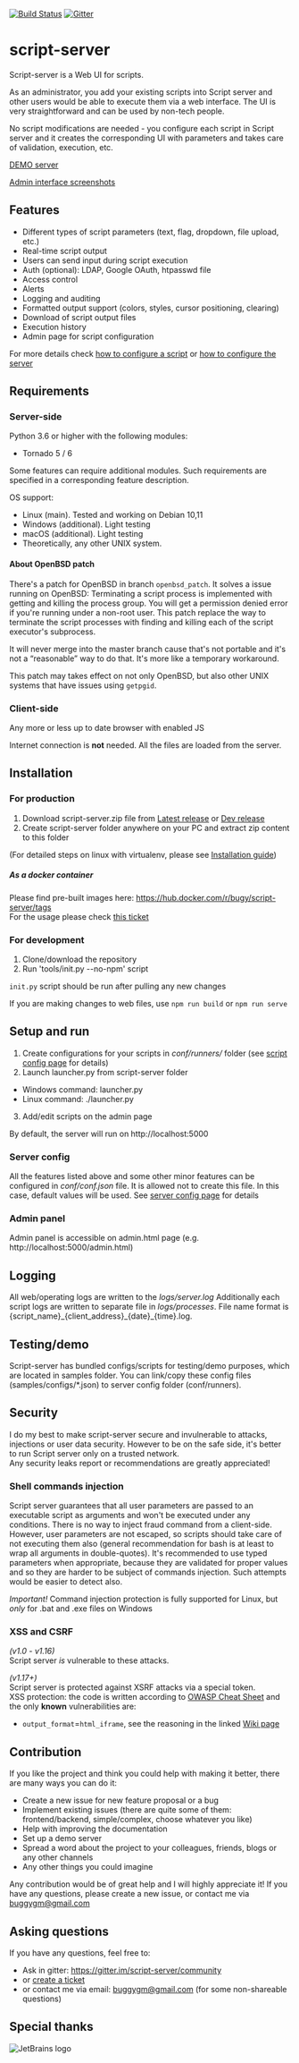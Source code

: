 [![Build Status](https://travis-ci.com/bugy/script-server.svg?branch=master&status=passed)](https://travis-ci.com/bugy/script-server) [![Gitter](https://badges.gitter.im/script-server/community.svg)](https://gitter.im/script-server/community?utm_source=badge&utm_medium=badge&utm_campaign=pr-badge)

# script-server
Script-server is a Web UI for scripts.  

As an administrator, you add your existing scripts into Script server and other users would be able to execute them via a web interface.
The UI is very straightforward and can be used by non-tech people.

No script modifications are needed - you configure each script in Script server and it creates the corresponding UI with parameters and takes care of validation, execution, etc.  

[DEMO server](https://script-server.net/)

[Admin interface screenshots](https://github.com/bugy/script-server/wiki/Admin-interface)

## Features
- Different types of script parameters (text, flag, dropdown, file upload, etc.)
- Real-time script output
- Users can send input during script execution
- Auth (optional): LDAP, Google OAuth, htpasswd file
- Access control
- Alerts
- Logging and auditing
- Formatted output support (colors, styles, cursor positioning, clearing)
- Download of script output files
- Execution history
- Admin page for script configuration

For more details check [how to configure a script](https://github.com/bugy/script-server/wiki/Script-config)
or [how to configure the server](https://github.com/bugy/script-server/wiki/Server-configuration)

## Requirements

### Server-side

Python 3.6 or higher with the following modules:

* Tornado 5 / 6

Some features can require additional modules. Such requirements are specified in a corresponding feature description.

OS support:

- Linux (main). Tested and working on Debian 10,11
- Windows (additional). Light testing
- macOS (additional). Light testing
- Theoretically, any other UNIX system.

#### About OpenBSD patch
There's a patch for OpenBSD in branch `openbsd_patch`. It solves a issue running on OpenBSD: Terminating a script process is implemented with getting and 
killing the process group. You will get a permission denied error if you're running under a non-root user.
This patch replace the way to terminate the script processes with finding and killing each of the script executor's subprocess.

It will never merge into the master branch cause that's not portable and it's not a “reasonable” way to do that.
It's more like a temporary workaround.

This patch may takes effect on not only OpenBSD, but also other UNIX systems that have issues using `getpgid`.

### Client-side

Any more or less up to date browser with enabled JS

Internet connection is **not** needed. All the files are loaded from the server.

## Installation
### For production
1. Download script-server.zip file from [Latest release](https://github.com/bugy/script-server/releases/latest) or [Dev release](https://github.com/bugy/script-server/releases/tag/dev)
2. Create script-server folder anywhere on your PC and extract zip content to this folder

(For detailed steps on linux with virtualenv, please see [Installation guide](https://github.com/bugy/script-server/wiki/Installing-on-virtualenv-(linux)))

##### As a docker container
Please find pre-built images here: https://hub.docker.com/r/bugy/script-server/tags  
For the usage please check [this ticket](https://github.com/bugy/script-server/issues/171#issuecomment-461620836)

### For development
1. Clone/download the repository
2. Run 'tools/init.py --no-npm' script

`init.py` script should be run after pulling any new changes

If you are making changes to web files, use `npm run build` or `npm run serve`


## Setup and run
1. Create configurations for your scripts in *conf/runners/* folder (see [script config page](https://github.com/bugy/script-server/wiki/Script-config) for details)
2. Launch launcher.py from script-server folder
  * Windows command: launcher.py
  * Linux command: ./launcher.py
3. Add/edit scripts on the admin page

By default, the server will run on http://localhost:5000

### Server config
All the features listed above and some other minor features can be configured in *conf/conf.json* file. 
It is allowed not to create this file. In this case, default values will be used.
See [server config page](https://github.com/bugy/script-server/wiki/Server-configuration) for details

### Admin panel
Admin panel is accessible on admin.html page (e.g. http://localhost:5000/admin.html)

## Logging

All web/operating logs are written to the *logs/server.log*
Additionally each script logs are written to separate file in *logs/processes*. File name format is
{script\_name}\_{client\_address}\_{date}\_{time}.log.

## Testing/demo

Script-server has bundled configs/scripts for testing/demo purposes, which are located in samples folder. You can
link/copy these config files (samples/configs/\*.json) to server config folder (conf/runners).

## Security

I do my best to make script-server secure and invulnerable to attacks, injections or user data security. However to be
on the safe side, it's better to run Script server only on a trusted network.  
Any security leaks report or recommendations are greatly appreciated!

### Shell commands injection

Script server guarantees that all user parameters are passed to an executable script as arguments and won't be executed
under any conditions. There is no way to inject fraud command from a client-side. However, user parameters are not
escaped, so scripts should take care of not executing them also (general recommendation for bash is at least to wrap all
arguments in double-quotes). It's recommended to use typed parameters when appropriate, because they are validated for
proper values and so they are harder to be subject of commands injection. Such attempts would be easier to detect also.

_Important!_ Command injection protection is fully supported for Linux, but _only_ for .bat and .exe files on Windows

### XSS and CSRF

_(v1.0 - v1.16)_  
Script server _is_ vulnerable to these attacks.

_(v1.17+)_  
Script server is protected against XSRF attacks via a special token.      
XSS protection: the code is written according to
[OWASP Cheat Sheet](https://cheatsheetseries.owasp.org/cheatsheets/DOM_based_XSS_Prevention_Cheat_Sheet.html)
and the only **known** vulnerabilities are:

* `output_format`=`html_iframe`, see the reasoning in the
  linked [Wiki page]((https://github.com/bugy/script-server/wiki/Script-config#output_format))

## Contribution

If you like the project and think you could help with making it better, there are many ways you can do it:

- Create a new issue for new feature proposal or a bug
- Implement existing issues (there are quite some of them: frontend/backend, simple/complex, choose whatever you like)
- Help with improving the documentation
- Set up a demo server
- Spread a word about the project to your colleagues, friends, blogs or any other channels
- Any other things you could imagine

Any contribution would be of great help and I will highly appreciate it! 
If you have any questions, please create a new issue, or contact me via buggygm@gmail.com

## Asking questions
If you have any questions, feel free to:
- Ask in gitter: https://gitter.im/script-server/community
- or [create a ticket](https://github.com/bugy/script-server/issues/new)
- or contact me via email: buggygm@gmail.com (for some non-shareable questions)

## Special thanks
![JetBrains logo](https://github.com/JetBrains/logos/blob/master/web/jetbrains/jetbrains.svg)
